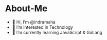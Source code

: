# About-Me
- 👋 Hi, I’m @indramaha
- 👀 I’m interested in Technology
- 🌱 I’m currently learning JavaScript & GoLang


<!---
- 💞️ I’m looking to collaborate on ...
- 📫 How to reach me ...
--->
<!---
indramaha/indramaha is a ✨ special ✨ repository because its `README.md` (this file) appears on your GitHub profile.
You can click the Preview link to take a look at your changes.
--->
